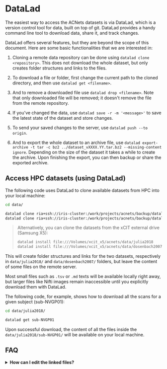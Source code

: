 # DataLad

The easiest way to access the ACNets datasets is via DataLad, which is a version control tool for data, built on top of git. DataLad provides a handy command line tool to download data, share it, and track changes.

DataLad offers several features, but they are beyond the scope of this document. Here are some basic functionalities that we are interested in:

1. Cloning a remote data repository can be done using `datalad clone <repository>`. This does not download the whole dataset, but only creates folder structures and links to the files.

2. To download a file or folder, first change the current path to the cloned directory, and then use `datalad get <filename>`.

3. And to remove a downloaded file use `datalad drop <filename>`. Note that only downloaded file will be removed; it doesn't remove the file from the remote repository.

4. If you've changed the data, use `datalad save -r -m '<message>'` to save the latest state of the dataset and store changes.

5. To send your saved changes to the server, use `datalad push --to origin`.

6. And to export the whole dataset to an archive file, use `datalad export-archive -t tar -c bz2 ../dataset_vXXXX.YY.tar.bz2 --missing-content ignore`. Depending on the size of the dataset it takes a while to create the archive. Upon finishing the export, you can then backup or share the exported archive.


## Access HPC datasets (using DataLad)

The following code uses DataLad to clone available datasets from HPC into your local machine:

```bash
cd data/

datalad clone ria+ssh://iris-cluster:/work/projects/acnets/backup/datalad_riastore#~julia2018
datalad clone ria+ssh://iris-cluster:/work/projects/acnets/backup/datalad_riastore#~dosenbach2007
```

> Alternatively, you can clone the datasets from the xCIT external drive (Samsung X5):
> 
> ```bash
> datalad install file:///Volumes/xcit_x5/acnets/data/julia2018
> datalad install file:///Volumes/xcit_x5/acnets/data/dosenbach2007
> ```


This will create folder structures and links for the two datasets, respectively in `data/julia2018/` and `data/dosenbach2007/` folders, but leave the content of some files on the remote server.

Most small files such as `.tsv` or `.md` texts will be available locally right away, but larger files like Nifti images remain inaccessible until you explicitly download them with DataLad.

The following code, for example, shows how to download all the scans for a given subject (sub-NVGP01):

```bash
cd data/julia2018/

datalad get sub-NVGP01
```

Upon successful download, the content of all the files inside the `data/julia2018/sub-NVGP01/` will be available on your local machine.


## FAQ
<details>
<summary><b>How can I edit the linked files?</b></summary>

Notice that even those downloaded contents cannot be directly edited because they are linked and managed by DataLad. In case you want to edit those linked files, you have to first *unlock* them:

```bash
datalad unlock derivatives/fmriprep/dataset_description.json
```

Now you can edit the content of `dataset_description.json` and perhaps save your changes and push them to the remote repository with `datalad save` and `datalad push --to origin` commands.
</details>
